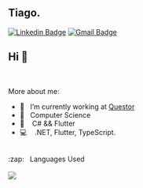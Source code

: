 ## Tiago.

[![Linkedin Badge](https://img.shields.io/badge/-LinkedIn-blue?style=flat-square&logo=Linkedin&logoColor=white&link=https://www.linkedin.com/in/tiagobuchanelli/)](https://www.linkedin.com/in/tiagobuchanelli/)
[![Gmail Badge](https://img.shields.io/badge/-Gmail-c14438?style=flat-square&logo=Gmail&logoColor=white&link=mailto:tiagobuchanelli@gmail.com)](mailto:tiagobuchanelli@gmail.com)

## Hi 👋
<br/>


More about me:
- :rocket: &nbsp;&nbsp;I’m currently working at [Questor](http://questor.com.br/)
- :school: &nbsp;&nbsp;Computer Science
- 💙 &nbsp;&nbsp; C# && Flutter
- 💻 &nbsp;&nbsp; .NET, Flutter, TypeScript.


<br/>

<summary>:zap: &nbsp;&nbsp;Languages Used</summary>
<br/>
<img src="https://github-readme-stats.vercel.app/api/top-langs/?username=tiagobuchanelli&layout=compact&bg_color=ffffff&text_color=333333">
<br/>



